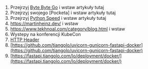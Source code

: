 1. Przejrzyj [Byte Byte Go](https://blog.bytebytego.com/archive) i wstaw artykuły tutaj
2. Przejrzyj swojego [Pocketa] i wstaw artykuły tutaj
3. Przejrzyj [Python Speed](https://pythonspeed.com/) i wstaw artykuły tutaj
4. https://martinheinz.dev/ i wstaw
5. https://www.tekhnoal.com/category/blog.html i wstaw
6. Wystepy na konferencji KubeCon
7. [HTTP Header](https://www.linkedin.com/posts/alexxubyte_systemdesign-coding-interviewtips-activity-7069700329595924480-tRCj/?utm_source=share&utm_medium=member_desktop)
8. [https://github.com/tiangolo/uvicorn-gunicorn-fastapi-docker](https://github.com/tiangolo/uvicorn-gunicorn-fastapi-docker)
9. [https://fastapi.tiangolo.com/lo/deployment/docker/](https://fastapi.tiangolo.com/lo/deployment/docker/)